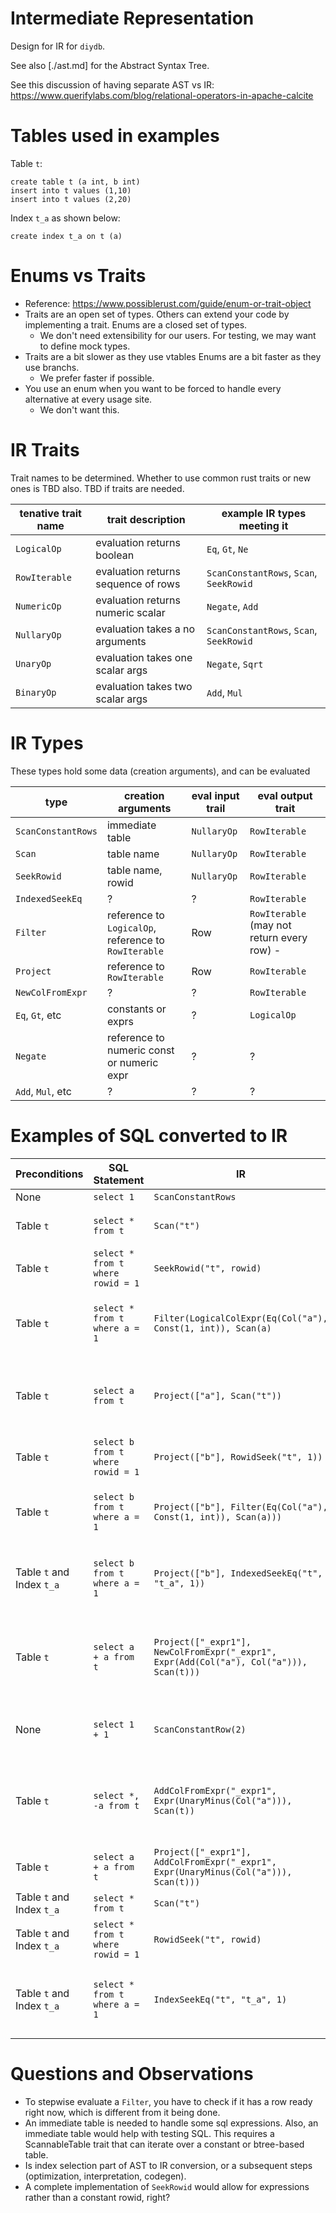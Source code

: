 Intermediate Representation
====================

Design for IR for `diydb`.

See also [./ast.md] for the Abstract Syntax Tree.

See this discussion of having separate AST vs IR: https://www.querifylabs.com/blog/relational-operators-in-apache-calcite

# Tables used in examples

Table `t`:
```
create table t (a int, b int)
insert into t values (1,10)
insert into t values (2,20)
```

Index `t_a` as shown below: 
```
create index t_a on t (a)
```

# Enums vs Traits

-   Reference: https://www.possiblerust.com/guide/enum-or-trait-object
-   Traits are an open set of types.  Others can extend your code by implementing a trait.  Enums are a closed set of types.
    -   We don't need extensibility for our users.  For testing, we may want to define mock types.
-   Traits are a bit slower as they use vtables Enums are a bit faster as they use branchs.
    -   We prefer faster if possible.
-   You use an enum when you want to be forced to handle every alternative at every usage site.
    -   We don't want this.

# IR Traits

Trait names to be determined.  Whether to use common rust traits or new ones is TBD also.
TBD if traits are needed.

| tenative trait name |      trait description              | example IR types meeting it   |
| ------------------- | ----------------------------------- | ------------------------------ | 
| `LogicalOp`         | evaluation returns boolean          | `Eq`, `Gt`, `Ne`               |
| `RowIterable`       | evaluation returns sequence of rows | `ScanConstantRows`, `Scan`, `SeekRowid` |
| `NumericOp`         | evaluation returns numeric scalar   | `Negate`, `Add`                |
| `NullaryOp`         | evaluation takes a no arguments     | `ScanConstantRows`, `Scan`, `SeekRowid` |
| `UnaryOp`           | evaluation takes one scalar args    | `Negate`, `Sqrt`               |
| `BinaryOp`          | evaluation takes two scalar args    | `Add`, `Mul`                   |

# IR Types
These types hold some data (creation arguments), and can be evaluated

|       type         | creation arguments | eval input trail | eval output trait       | 
| ------------------ | ------------------ | ---------------- | ----------------------- |
| `ScanConstantRows` | immediate table    | `NullaryOp`      |  `RowIterable`          |
| `Scan`             | table name         | `NullaryOp`      |  `RowIterable`          |
| `SeekRowid`        | table name, rowid  | `NullaryOp`      |  `RowIterable`          |
| `IndexedSeekEq`    | ?                  | ?                |  `RowIterable`          |
| `Filter`           | reference to `LogicalOp`, reference to `RowIterable` | Row      |  `RowIterable`  (may not return every row)  -  |
| `Project`          | reference to `RowIterable` | Row      |  `RowIterable`          |
| `NewColFromExpr`   | ?                  | ?                |  `RowIterable`          |
| `Eq`, `Gt`, etc    | constants or exprs | ?                |  `LogicalOp`            |
| `Negate`           | reference to numeric const or numeric expr  |  ?  | ? |
| `Add`, `Mul`, etc  | ?  |  ?  | ? |

# Examples of SQL converted to IR


|  Preconditions | SQL Statement           |    IR    |   Notes |
| - | --------------- | ----------- | --------- |
| None | `select 1` | `ScanConstantRows` |  |
| Table `t` | `select * from t` | `Scan("t")` |  A star says we don't need a `Project`. |
| Table `t` | `select * from t where rowid = 1` | `SeekRowid("t", rowid)` |  | 
| Table `t` | `select * from t where a = 1` | `Filter(LogicalColExpr(Eq(Col("a"), Const(1, int)), Scan(a)` | `Filter` only returns rows from _arg2_ which match expression _arg1_. | 
| Table `t` | `select a from t` | `Project(["a"], Scan("t"))` | `Project` drops columns not mentioned in the column list (arg1) from table (arg2) |
| Table `t` | `select b from t where rowid = 1` | `Project(["b"], RowidSeek("t", 1))` | |
| Table `t` | `select b from t where a = 1` | `Project(["b"], Filter(Eq(Col("a"), Const(1, int)), Scan(a)))` | `Filter` only returns rows from _arg2_ which match expression _arg1_. | 
| Table `t` and Index `t_a` | `select b from t where a = 1` | `Project(["b"], IndexedSeekEq("t", "t_a", 1))` | `Filter` only returns rows from _arg2_ which match expression _arg1_. | 
| Table `t`  | `select a + a from t` | `Project(["_expr1"], NewColFromExpr("_expr1", Expr(Add(Col("a"), Col("a"))), Scan(t)))` |  NewColFromExpr adds a new column to table named _arg1_ to the table _arg3_ computed with expression _arg2_.   |
| None | `select 1 + 1`    | `ScanConstantRow(2)` | Constant expressions are evaluated before query exectution
| Table `t` | `select *, -a from t` | `AddColFromExpr("_expr1", Expr(UnaryMinus(Col("a"))), Scan(t))` | `AddColFromExpr` adds a new column to table named _arg1_ to the table _arg3_ computed with expression _arg2_. |
| Table `t` | `select a + a from t` | `Project(["_expr1"], AddColFromExpr("_expr1", Expr(UnaryMinus(Col("a"))), Scan(t)))` |  NewColFromExpr .   |
| Table `t` and Index `t_a` | `select * from t` | `Scan("t")` | No change. |
| Table `t` and Index `t_a` | `select * from t where rowid = 1` | `RowidSeek("t", rowid)` | No change | 
| Table `t` and Index `t_a` | `select * from t where a = 1` | `IndexSeekEq("t", "t_a", 1)` | `IndexSeekEq` returns the range of values in _arg1_ equal to _arg3_ using index table _arg2_. | 

# Questions and Observations
-   To stepwise evaluate a `Filter`, you have to check if it has a row ready right now, which is different from it being done.
-   An immediate table is needed to handle some sql expressions.  Also, an immediate table would help with testing SQL.  This requires
    a ScannableTable trait that can iterate over a constant or btree-based table. 
-   Is index selection part of AST to IR conversion, or  a subsequent steps (optimization, interpretation, codegen).
-   A complete implementation of `SeekRowid` would allow for expressions rather than a constant rowid, right?

